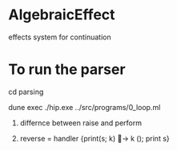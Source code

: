 # AlgebraicEffect
effects system for continuation

# To run the parser 
cd parsing 

dune exec ./hip.exe ../src/programs/0_loop.ml



1) differnce between raise and perform

2) reverse = handler {print(s; k) 􏰀→ k (); print s}
